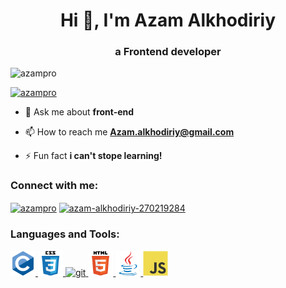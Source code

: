 <h1 align="center">Hi 👋, I'm Azam Alkhodiriy</h1>
<h3 align="center">a Frontend developer</h3>

<p align="left"> <img src="https://komarev.com/ghpvc/?username=azampro&label=Profile%20views&color=0e75b6&style=flat" alt="azampro" /> </p>

<p align="left"> <a href="https://twitter.com/azampro" target="blank"><img src="https://img.shields.io/twitter/follow/azampro?logo=twitter&style=for-the-badge" alt="azampro" /></a> </p>

- 💬 Ask me about **front-end**

- 📫 How to reach me **Azam.alkhodiriy@gmail.com**

- ⚡ Fun fact **i can't stope learning!**

<h3 align="left">Connect with me:</h3>
<p align="left">
<a href="https://twitter.com/azampro" target="blank"><img align="center" src="https://raw.githubusercontent.com/rahuldkjain/github-profile-readme-generator/master/src/images/icons/Social/twitter.svg" alt="azampro" height="30" width="40" /></a>
<a href="https://linkedin.com/in/azam-alkhodiriy-270219284" target="blank"><img align="center" src="https://raw.githubusercontent.com/rahuldkjain/github-profile-readme-generator/master/src/images/icons/Social/linked-in-alt.svg" alt="azam-alkhodiriy-270219284" height="30" width="40" /></a>
</p>

<h3 align="left">Languages and Tools:</h3>
<p align="left"> <a href="https://www.cprogramming.com/" target="_blank" rel="noreferrer"> <img src="https://raw.githubusercontent.com/devicons/devicon/master/icons/c/c-original.svg" alt="c" width="40" height="40"/> </a> <a href="https://www.w3schools.com/css/" target="_blank" rel="noreferrer"> <img src="https://raw.githubusercontent.com/devicons/devicon/master/icons/css3/css3-original-wordmark.svg" alt="css3" width="40" height="40"/> </a> <a href="https://git-scm.com/" target="_blank" rel="noreferrer"> <img src="https://www.vectorlogo.zone/logos/git-scm/git-scm-icon.svg" alt="git" width="40" height="40"/> </a> <a href="https://www.w3.org/html/" target="_blank" rel="noreferrer"> <img src="https://raw.githubusercontent.com/devicons/devicon/master/icons/html5/html5-original-wordmark.svg" alt="html5" width="40" height="40"/> </a> <a href="https://www.java.com" target="_blank" rel="noreferrer"> <img src="https://raw.githubusercontent.com/devicons/devicon/master/icons/java/java-original.svg" alt="java" width="40" height="40"/> </a> <a href="https://developer.mozilla.org/en-US/docs/Web/JavaScript" target="_blank" rel="noreferrer"> <img src="https://raw.githubusercontent.com/devicons/devicon/master/icons/javascript/javascript-original.svg" alt="javascript" width="40" height="40"/> </a> </p>


